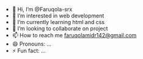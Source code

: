 - 👋 Hi, I’m @Faruqola-srx
- 👀 I’m interested in web development
- 🌱 I’m currently learning html and css
- 💞️ I’m looking to collaborate on project
- 📫 How to reach me faruqolamidr142@gmail.com
- 😄 Pronouns: ...
- ⚡ Fun fact: ...

<!---
Faruqola-srx/Faruqola-srx is a ✨ special ✨ repository because its `README.md` (this file) appears on your GitHub profile.
You can click the Preview link to take a look at your changes.
--->
